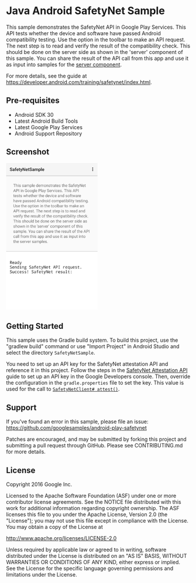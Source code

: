 Java Android SafetyNet Sample
===================================

This sample demonstrates the SafetyNet API in Google Play Services. This API tests
whether the device and software have passed Android compatibility testing.
Use the option in the toolbar to make an API request.
The next step is to read and verify the result of the compatibility check. This should be done on
the server side as shown in the 'server' component of this sample.
You can share the result of the API call from this app and use it as input into samples for the
[server component](../../../server).

For more details, see the guide at https://developer.android.com/training/safetynet/index.html.

Pre-requisites
--------------

- Android SDK 30
- Latest Android Build Tools
- Latest Google Play Services
- Android Support Repository

Screenshot
-------------

<img src="screenshots/app.png" height="400" alt="Screenshot"/>

Getting Started
---------------

This sample uses the Gradle build system. To build this project, use the
"gradlew build" command or use "Import Project" in Android Studio and select the directory
`SafetyNetSample`.

You need to set up an API key for the SafetyNet attestation API and reference it in this project.
Follow the steps in the [SafetyNet Attestation API][add-api-key] guide to set up an API key in the
Google Developers console. Then, override the configuration in the `gradle.properties` file to set
the key. This value is used for the call to
<a href="https://developers.google.com/android/reference/com/google/android/gms/safetynet/SafetyNetClient.html#attest(byte[], java.lang.String)">`SafetyNetClient# attest()`</a>.

Support
-------

If you've found an error in this sample, please file an issue:
https://github.com/googlesamples/android-play-safetynet

Patches are encouraged, and may be submitted by forking this project and
submitting a pull request through GitHub. Please see CONTRIBUTING.md for more details.

License
-------

Copyright 2016 Google Inc.

Licensed to the Apache Software Foundation (ASF) under one or more contributor
license agreements.  See the NOTICE file distributed with this work for
additional information regarding copyright ownership.  The ASF licenses this
file to you under the Apache License, Version 2.0 (the "License"); you may not
use this file except in compliance with the License.  You may obtain a copy of
the License at

http://www.apache.org/licenses/LICENSE-2.0

Unless required by applicable law or agreed to in writing, software
distributed under the License is distributed on an "AS IS" BASIS, WITHOUT
WARRANTIES OR CONDITIONS OF ANY KIND, either express or implied.  See the
License for the specific language governing permissions and limitations under
the License.

[add-api-key]: https://developer.android.com/training/safetynet/attestation.html#add-api-key

